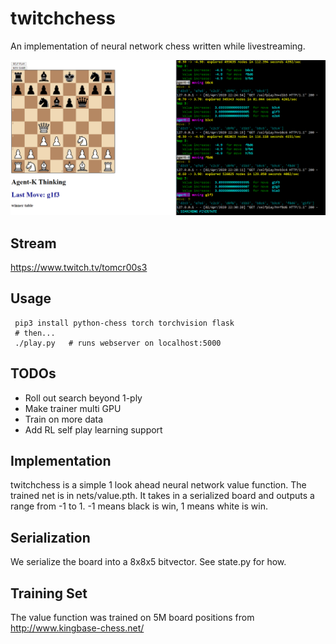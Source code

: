 # twitchchess

An implementation of neural network chess written while livestreaming.

<img width=600px src="https://raw.githubusercontent.com/geohot/twitchchess/master/screenshot.png" />

Stream
-----

https://www.twitch.tv/tomcr00s3

Usage
-----

```
 pip3 install python-chess torch torchvision flask
 # then...
 ./play.py   # runs webserver on localhost:5000
```

TODOs
-----

* Roll out search beyond 1-ply
* Make trainer multi GPU
* Train on more data
* Add RL self play learning support

Implementation
-----

twitchchess is a simple 1 look ahead neural network value function. The trained net is in nets/value.pth. It takes in a serialized board and outputs a range from -1 to 1. -1 means black is win, 1 means white is win.

Serialization
-----

We serialize the board into a 8x8x5 bitvector. See state.py for how.

Training Set
-----

The value function was trained on 5M board positions from http://www.kingbase-chess.net/

